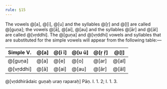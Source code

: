 ```yaml
---
rule: §15
---
```


The vowels @[a], @[i], @[u] and the syllables @[ṛ] and @[ḷ] are called @[guṇa]; the vowels @[ā], @[ai], @[au] and the syllables @[ār] and @[āl] are called @[vṛddhi]. The @[guṇa] and @[vṛddhi] vowels and syllables that are substituted for the simple vowels will appear from the following table:—

| Simple V. | @[a] | @[i ī] | @[u ū] | @[ṛ ṝ] | @[ḷ] |
|-----------|------|--------|--------|--------|------|
| @[guṇa]   | @[a] | @[e]   | @[o]   | @[ar]  | @[al] |
| @[vṛddhi] | @[ā] | @[ai]  | @[au]  | @[ār]  | @[āl] |

@[vṛddhirādaic guṇaḥ uraṇ raparaḥ] Pāṇ. I. 1. 2; I. 1. 3.